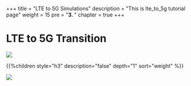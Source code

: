 +++
title = "LTE to 5G Simulations"
description = "This is lte_to_5g tutorial page"
weight = 15 
pre = "<b>3. </b>"
chapter = true
+++

# LTE to 5G Transition

![](/images/hack4easy/LTE_to_5G.png)

{{%children style="h3" description="false" depth="1" sort="weight" %}}

![](/images/hack4easy/5G_wifi_spectrum_simulator.png)
